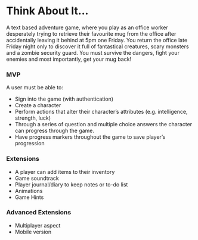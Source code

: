 <h1>Think About It…</h1>

A text based adventure game, where you play as an office worker desperately trying to retrieve their favourite mug from the office after accidentally leaving it behind at 5pm one Friday. You return the office late Friday night only to discover it full of fantastical creatures, scary monsters and a zombie security guard. You must survive the dangers, fight your enemies and most importantly, get your mug back!

<h3>MVP</h3>

A user must be able to:

- Sign into the game (with authentication)
- Create a character
- Perform actions that alter their character’s attributes (e.g. intelligence, strength, luck)
- Through a series of question and multiple choice answers the character can progress through the game.
- Have progress markers throughout the game to save player’s progression


<h3>Extensions</h3>

- A player can add items to their inventory
- Game soundtrack
- Player journal/diary to keep notes or to-do list
- Animations
- Game Hints


<h3>Advanced Extensions</h3>

- Multiplayer aspect
- Mobile version
